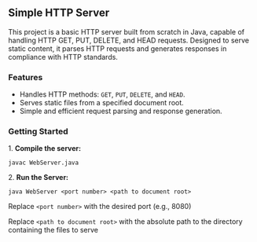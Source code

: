 <h2>Simple HTTP Server</h2>
<p>This project is a basic HTTP server built from scratch in Java, capable of handling HTTP GET, PUT, DELETE, and HEAD requests. Designed to serve static content, it parses HTTP requests and generates responses in compliance with HTTP standards.</p>

<h3>Features</h3>
<ul>
  <li>Handles HTTP methods: <code>GET</code>, <code>PUT</code>, <code>DELETE</code>, and <code>HEAD</code>.</li>
  <li>Serves static files from a specified document root.</li>
  <li>Simple and efficient request parsing and response generation.</li>
</ul>

<h3>Getting Started</h3>
<p>1. <strong>Compile the server:</strong></p>
<pre><code>javac WebServer.java</code></pre>

<p>2. <strong>Run the Server:</strong></p>
<pre><code>java WebServer &lt;port number&gt; &lt;path to document root&gt;</code></pre>
<p>Replace <code>&lt;port number&gt;</code> with the desired port (e.g., 8080)</p>
<p>Replace <code>&lt;path to document root&gt;</code> with the absolute path to the directory containing the files to serve</p>
